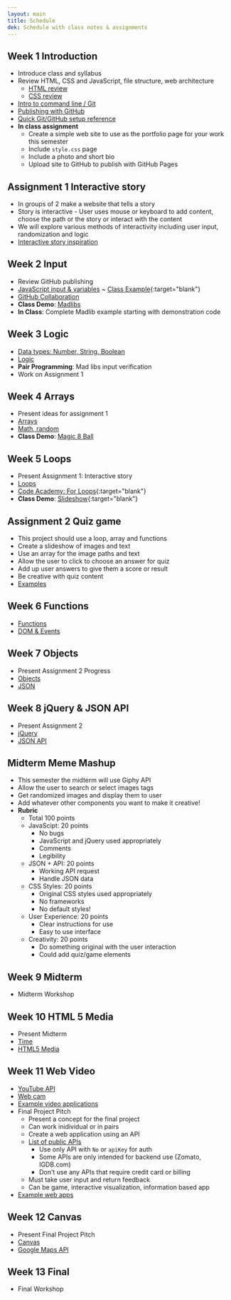 ```yaml
---
layout: main
title: Schedule
dek: Schedule with class notes & assignments
---
```


## Week 1 **Introduction**
- Introduce class and syllabus
- Review HTML, CSS and JavaScript, file structure, web architecture
	- [HTML review](notes/html/)
	- [CSS review](notes/css/)
- [Intro to command line / Git](notes/git/index.html)
- [Publishing with GitHub](notes/git/github.html)
- [Quick Git/GitHub setup reference](notes/git/quick.html)
- **In class assignment**
	- Create a simple web site to use as the portfolio page for your work this semester
	- Include `style.css` page
	- Include a photo and short bio
	- Upload site to GitHub to publish with GitHub Pages

## Assignment 1 **Interactive story**
- In groups of 2 make a website that tells a story
- Story is interactive - User uses mouse or keyboard to add content, choose the path or the story or interact with the content
- We will explore various methods of interactivity including user input, randomization and logic
- [Interactive story inspiration](inspiration/interactive_story/)

## Week 2 **Input**
- Review GitHub publishing
- [JavaScript input & variables](notes/input/) ~ [Class Example](https://owenbmcc.github.io/mmp310/input/){:target="blank"}
- [GitHub Collaboration](notes/git/collaboration.html)
- **Class Demo**: [Madlibs](https://en.wikipedia.org/wiki/Mad_Libs)
- **In Class**: Complete Madlib example starting with demonstration code

## Week 3 **Logic**
- [Data types: Number, String, Boolean](notes/data_types)
- [Logic](notes/logic/)
- **Pair Programming**: Mad libs input verification
- Work on Assignment 1

## Week 4 **Arrays**
- Present ideas for assignment 1
- [Arrays](notes/array/)
- [Math, random](notes/random/)
- **Class Demo**: [Magic 8 Ball](https://en.wikipedia.org/wiki/Magic_8-Ball)

## Week 5 **Loops**
- Present Assignment 1: Interactive story
- [Loops](notes/loop/)
- [Code Academy: For Loops](https://www.codecademy.com/courses/javascript-beginner-en-NhsaT/0/1){:target="blank"}
- **Class Demo**: [Slideshow](https://owenbmcc.github.io/mmp310s18/slideshow/){:target="blank"}

## Assignment 2 **Quiz game**
- This project should use a loop, array and functions
- Create a slideshow of images and text
- Use an array for the image paths and text
- Allow the user to click to choose an answer for quiz
- Add up user answers to give them a score or result
- Be creative with quiz content
- [Examples](inspiration/slideshow/)

## Week 6 **Functions**
- [Functions](notes/functions/)
- [DOM & Events](notes/events)

## Week 7 **Objects**
- Present Assignment 2 Progress
- [Objects](notes/objects/)
- [JSON](notes/json)

## Week 8 **jQuery & JSON API**
- Present Assignment 2
- [jQuery](notes/jquery/)
- [JSON API](notes/json_api/)

## Midterm **Meme Mashup**
- This semester the midterm will use Giphy API
- Allow the user to search or select images tags
- Get randomized images and display them to user
- Add whatever other components you want to make it creative!
- **Rubric**
	- Total 100 points
	- JavaScipt: 20 points
		- No bugs
		- JavaScript and jQuery used appropriately
		- Comments 
		- Legibility
	- JSON + API: 20 points
		- Working API request
		- Handle JSON data
	- CSS Styles: 20 points
		- Original CSS styles used appropriately
		- No frameworks
		- No default styles!
	- User Experience: 20 points
		- Clear instructions for use
		- Easy to use interface
	- Creativity: 20 points
		- Do something original with the user interaction
		- Could add quiz/game elements


## Week 9 **Midterm**
- Midterm Workshop

## Week 10 **HTML 5 Media**
- Present Midterm
- [Time](notes/time/)
- [HTML5 Media](notes/media/)

## Week 11 **Web Video**
- [YouTube API](notes/youtube/)
- [Web cam](notes/webcam/)
- [Example video applications](inspiration/video/)
- Final Project Pitch
	- Present a concept for the final project
	- Can work inidividual or in pairs
	- Create a web application using an API
	- [List of public APIs](https://github.com/toddmotto/public-apis)
		- Use only API with ```No``` or ```apiKey``` for auth
		- Some APIs are only intended for backend use (Zomato, IGDB.com)
		- Don't use any APIs that require credit card or billing
	- Must take user input and return feedback
	- Can be game, interactive visualization, information based app
- [Example web apps](inspiration/apps/)


## Week 12 **Canvas**
- Present Final Project Pitch
- [Canvas](notes/canvas/)
- [Google Maps API](notes/google_maps/)

## Week 13 **Final**
- Final Workshop

<!-- 

interactive story
	- decision tree, user experience map
	- input vs branching stories
	- randomized outputs
interactive comic
	- clicking on images
	- decision trees etc
interactive video
	- using web video
	- combine video sources
	- youtube and native video
data api
	- data viz
	- user input
meme generator
	- get a random image
	- random text
	- 

css3
more git
threejs?
libraries?

http://teachingmultimedia.net/mmp420syllabus.html
-->
